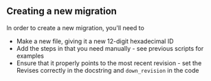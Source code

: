 ## Creating a new migration

In order to create a new migration, you'll need to 

* Make a new file, giving it a new 12-digit hexadecimal ID
* Add the steps in that you need manually - see previous scripts for examples
* Ensure that it properly points to the most recent revision - set the Revises correctly in the docstring and `down_revision` in the code